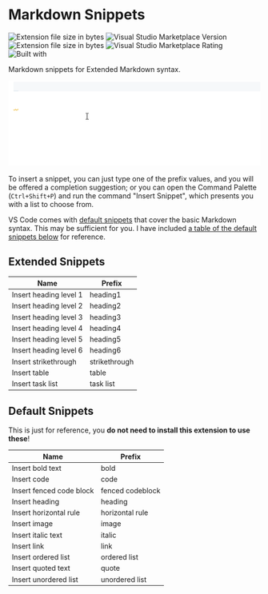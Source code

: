 # Markdown Snippets

![Extension file size in bytes](https://img.shields.io/static/v1?logo=visual-studio-code&label=made%20for&message=VS%20Code&color=0000ff)
![Visual Studio Marketplace Version](https://img.shields.io/visual-studio-marketplace/v/robole.markdown-snippets?logo=visual-studio-code&color=ffa500)
![Extension file size in bytes](https://img.shields.io/static/v1?logo=visual-studio-code&label=size&message=9KB&color=008000)
![Visual Studio Marketplace Rating](https://img.shields.io/visual-studio-marketplace/r/robole.markdown-snippets?logo=visual-studio-code&color=yellow)
![Built with](https://img.shields.io/static/v1?label=built%20with&message=good%20vibrations&color=violet)

Markdown snippets for Extended Markdown syntax.

![insert table](/img/table.gif)

To insert a snippet, you can just type one of the prefix values, and you will be offered a completion suggestion; or you can open the Command Palette (`Ctrl+Shift+P`) and run the command "Insert Snippet", which presents you with a list to choose from.

VS Code comes with [default snippets](https://github.com/microsoft/vscode/blob/f74e473238aca7b79c08be761d99a0232838ca4c/extensions/markdown-basics/snippets/markdown.code-snippets) that cover the basic Markdown syntax. This may be sufficient for you. I have included [a table of the default snippets below](#default-snippets) for reference.

## Extended Snippets

| Name                   | Prefix        |
|------------------------|---------------|
| Insert heading level 1 | heading1      |
| Insert heading level 2 | heading2      |
| Insert heading level 3 | heading3      |
| Insert heading level 4 | heading4      |
| Insert heading level 5 | heading5      |
| Insert heading level 6 | heading6      |
| Insert strikethrough   | strikethrough |
| Insert table           | table         |
| Insert task list       | task list     |

## Default Snippets

This is just for reference, you **do not need to install this extension to use these**!

| Name                     | Prefix           |
|--------------------------|------------------|
| Insert bold text         | bold             |
| Insert code              | code             |
| Insert fenced code block | fenced codeblock |
| Insert heading           | heading          |
| Insert horizontal rule   | horizontal rule  |
| Insert image             | image            |
| Insert italic text       | italic           |
| Insert link              | link             |
| Insert ordered list      | ordered list     |
| Insert quoted text       | quote            |
| Insert unordered list    | unordered list   |
